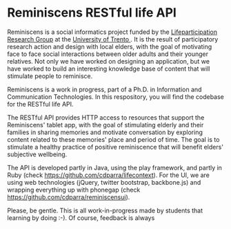 Reminiscens RESTful life API
===================================================================

Reminiscens is a social informatics project funded by the <a href="http://www.lifeparticipation.org/"> 
Lifeparticipation Research Group</a> at the <a href="http://www.disi.unitn.it/"> University of Trento </a>. It is 
the result of participatory research action and design with local elders, with the goal of motivating face to face 
social interactions between older adults and their younger relatives. Not only we have worked on designing an 
application, but we have worked to build an interesting knowledge base of content that will stimulate people to 
reminisce. 

Reminiscens is a work in progress, part of a Ph.D. in Information and Communication Technologies. In this respository, 
you will find the codebase for the RESTful life API. 

The RESTful API provides HTTP access to resources that support the Reminiscens' tablet app, with the goal of 
stimulating elderly and their families in sharing memories and motivate conversation by exploring content related 
to these memories' place and period of time. The goal is to stimulate a healthy practice of positive reminiscence 
that will benefit elders' subjective wellbeing. 

The API is developed partly in Java, using the play framework, and partly in Ruby 
(check https://github.com/cdparra/lifecontext). For the UI, we are using web technologies
(jQuery, twitter bootstrap, backbone.js) and wrapping everything up with phonegap
(check https://github.com/cdparra/reminiscensui). 

Please, be gentle. This is all work-in-progress made by students that learning by doing :-).
Of course, feedback is always
